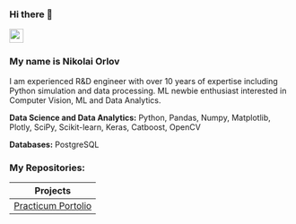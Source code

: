 ### Hi there 👋

<p> <a href="https://www.linkedin.com/in/orlovne"><img src="https://img.shields.io/badge/linkedin-%230077B5.svg?&style=for-the-badge&logo=linkedin&logoColor=white" height=25></a>

### My name is Nikolai Orlov 

I am experienced R&D engineer with over 10 years of expertise including Python simulation and data processing. ML newbie enthusiast interested in Computer Vision, ML and Data Analytics.

**Data Science and Data Analytics:** Python, Pandas, Numpy, Matplotlib, Plotly, SciPy, Scikit-learn, Keras, Catboost, OpenCV

**Databases:** PostgreSQL


### My Repositories:

| **Projects**             |
|-----------------------------|
| [Practicum Portolio](https://github.com/LiDAR1994/practicum_portfolio)  | 